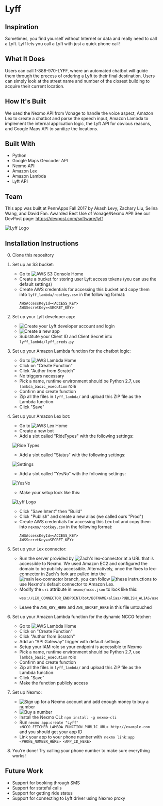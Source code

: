 # Lyff

## Inspiration
Sometimes, you find yourself without Internet or data and really need to call a Lyft. Lyff lets you call a Lyft with just a quick phone call!

## What It Does
Users can call 1-888-970-LYFF, where an automated chatbot will guide them through the process of ordering a Lyft to their final destination. Users can simply look at the street name and number of the closest building to acquire their current location.

## How It's Built
We used the Nexmo API from Vonage to handle the voice aspect, Amazon Lex to create a chatbot and parse the speech input, Amazon Lambda to implement the internal application logic, the Lyft API for obvious reasons, and Google Maps API to sanitize the locations.

## Built With
* Python
* Google Maps Geocoder API
* Nexmo API
* Amazon Lex
* Amazon Lambda
* Lyft API

## Team
This app was built at PennApps Fall 2017 by Akash Levy, Zachary Liu, Selina Wang, and David Fan. Awarded Best Use of Vonage/Nexmo API! See our DevPost page: https://devpost.com/software/lyff

![Lyff Logo](/lyff-logo.png)

## Installation Instructions

0. Clone this repository

1. Set up an S3 bucket:
    * Go to ![AWS S3 Console Home](https://s3.console.aws.amazon.com/s3/home)
    * Create a bucket for storing user Lyft access tokens (you can use the default settings)
    * Create AWS credentials for accessing this bucket and copy them into ```lyff_lambda/rootkey.csv``` in the following format:
      ```
      AWSAccessKeyId=<ACCESS_KEY>
      AWSSecretKey=<SECRET_KEY>
      ```

2. Set up your Lyft developer app:
    * ![Create your Lyft developer account](https://www.lyft.com/developers) and login
    * ![Create a new app](https://www.lyft.com/developers/apps/new)
    * Substitute your Client ID and Client Secret into ```lyff_lambda/lyff_creds.py```

3. Set up your Amazon Lambda function for the chatbot logic:
    * Go to ![AWS Lambda Home](https://console.aws.amazon.com/lambda/home)
    * Click on "Create Function"
    * Click "Author from Scratch"
    * No triggers necessary
    * Pick a name, runtime environment should be Python 2.7, use ```lambda_basic_execution``` role
    * Confirm and create function
    * Zip all the files in ```lyff_lambda/``` and upload this ZIP file as the Lambda function
    * Click "Save"

4. Set up your Amazon Lex bot:
    * Go to ![AWS Lex Home](https://console.aws.amazon.com/lex/home)
    * Create a new bot
    * Add a slot called "RideTypes" with the following settings:
    
    ![Ride Types](/setup-2.png)
    
    * Add a slot called "Status" with the following settings:
    
    ![Settings](/setup-3.png)
    
    * Add a slot called "YesNo" with the following settings:
  
    ![YesNo](/setup-4.png)
    
    * Make your setup look like this:
    
    ![Lyff Logo](/setup-1.png)
    
    * Click "Save Intent" then "Build"
    * Click "Publish" and create a new alias (we called ours "Prod")
    * Create AWS credentials for accessing this Lex bot and copy them into ```nexmo/rootkey.csv``` in the following format:
      ```
      AWSAccessKeyId=<ACCESS_KEY>
      AWSSecretKey=<SECRET_KEY>
      ```
      
4. Set up your Lex connector:
    * Run the server provided by ![Zach's lex-connector](https://github.com/zacharyliu/lex-connector) at a URL that is accessible to Nexmo. We used Amazon EC2 and configured the domain to be publicly accessible. Alternatively, once the fixes to lex-connector in Zach's fork are pulled into the ![main lex-connector branch](https://github.com/Nexmo/lex-connector), you can follow ![these instructions](https://developer.nexmo.com/voice/voice-api/guides/connecting-voice-calls-to-amazon-lex-bots) to use Nexmo's default connector to Amazon Lex.
    * Modify the ```uri``` attribute in ```nexmo/ncco.json``` to look like this:
      ```
      wss://LEX_CONNECTOR_ENDPOINT/bot/BOTNAME/alias/PUBLISH_ALIAS/user/AWSServiceRoleForLexBots/content
      ```
    * Leave the ```AWS_KEY_HERE``` and ```AWS_SECRET_HERE``` in this file untouched
    
5. Set up your Amazon Lambda function for the dynamic NCCO fetcher:
    * Go to ![AWS Lambda Home](https://console.aws.amazon.com/lambda/home)
    * Click on "Create Function"
    * Click "Author from Scratch"
    * Add an "API Gateway" trigger with default settings
    * Setup your IAM role so your endpoint is accessible to Nexmo
    * Pick a name, runtime environment should be Python 2.7, use ```lambda_basic_execution``` role
    * Confirm and create function
    * Zip all the files in ```lyff_lambda/``` and upload this ZIP file as the Lambda function
    * Click "Save"
    * Make the function publicly access

6. Set up Nexmo:
    * ![Sign up for a Nexmo account](https://dashboard.nexmo.com/sign-up) and add enough money to buy a number
    * ![Buy a number](https://dashboard.nexmo.com/buy-numbers)
    * Install the Nexmo CLI: ```npm install -g nexmo-cli```
    * Run ```nexmo app:create "Lyff" <NCCO_FETCHER_LAMBDA_FUNCTION_PUBLIC_URL> http://example.com``` and you should get your app ID
    * Link your app to your phone number with``` nexmo link:app <PHONE_NUMBER_HERE> <APP_ID_HERE>```
    
7. You're done! Try calling your phone number to make sure everything works!

## Future Work
* Support for booking through SMS
* Support for stateful calls
* Support for getting ride status
* Support for connecting to Lyft driver using Nexmo proxy
